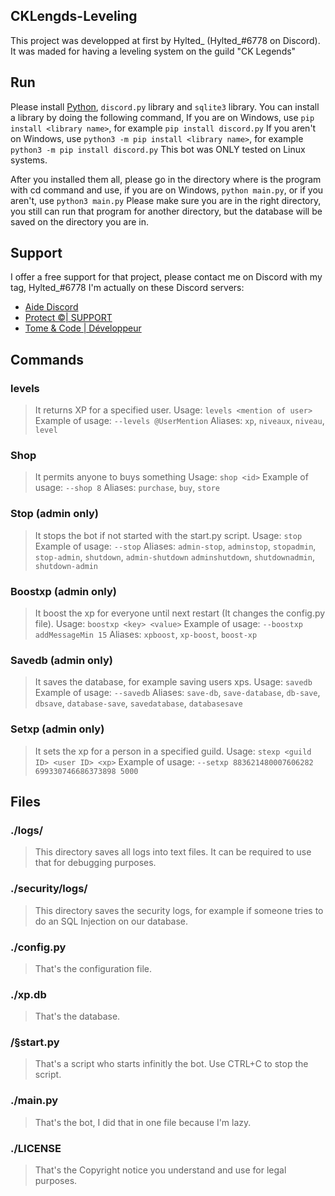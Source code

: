 ## CKLengds-Leveling
This project was developped at first by Hylted_ (Hylted_#6778 on Discord).
It was maded for having a leveling system on the guild "CK Legends"

## Run
Please install [Python](https://python.org), `discord.py` library and `sqlite3` library.
You can install a library by doing the following command,
If you are on Windows, use `pip install <library name>`, for example `pip install discord.py`
If you aren't on Windows, use `python3 -m pip install <library name>`, for example `python3 -m pip install discord.py`
This bot was ONLY tested on Linux systems.

After you installed them all, please go in the directory where is the program with cd command and use, if you are on Windows, `python main.py`, or if you aren't, use `python3 main.py`
Please make sure you are in the right directory, you still can run that program for another directory, but the database will be saved on the directory you are in.

## Support
I offer a free support for that project, please contact me on Discord with my tag, Hylted_#6778
I'm actually on these Discord servers:
- [Aide Discord](https://discord.gg/TFHuDr3JB3)
- [Protect ©| SUPPORT](https://discord.gg/KKZfEtrWB7)
- [Tome & Code | Développeur](https://discord.gg/6Vvy7TdUyh)

## Commands
### levels
> It returns XP for a specified user.
Usage: `levels <mention of user>`
Example of usage: `--levels @UserMention`
Aliases: `xp`, `niveaux`, `niveau`, `level`

### Shop
> It permits anyone to buys something
Usage: `shop <id>`
Example of usage: `--shop 8`
Aliases: `purchase`, `buy`, `store`

### Stop (admin only)
> It stops the bot if not started with the start.py script.
Usage: `stop`
Example of usage: `--stop`
Aliases: `admin-stop`, `adminstop`, `stopadmin`, `stop-admin`, `shutdown`, `admin-shutdown` `adminshutdown`, `shutdownadmin`, `shutdown-admin`

### Boostxp (admin only)
> It boost the xp for everyone until next restart (It changes the config.py file).
Usage: `boostxp <key> <value>`
Example of usage: `--boostxp addMessageMin 15`
Aliases: `xpboost`, `xp-boost`, `boost-xp`

### Savedb (admin only)
> It saves the database, for example saving users xps.
Usage: `savedb`
Example of usage: `--savedb`
Aliases: `save-db`, `save-database`, `db-save`, `dbsave`, `database-save`, `savedatabase`, `databasesave`

### Setxp (admin only)
> It sets the xp for a person in a specified guild.
Usage: `stexp <guild ID> <user ID> <xp>`
Example of usage: `--setxp 883621480007606282 699330746686373898 5000`

## Files
### ./logs/
> This directory saves all logs into text files. It can be required to use that for debugging purposes.

### ./security/logs/
> This directory saves the security logs, for example if someone tries to do an SQL Injection on our database.

### ./config.py
> That's the configuration file.

### ./xp.db
> That's the database.

### /§start.py
> That's a script who starts infinitly the bot. Use CTRL+C to stop the script.

### ./main.py
> That's the bot, I did that in one file because I'm lazy.

### ./LICENSE
> That's the Copyright notice you understand and use for legal purposes.